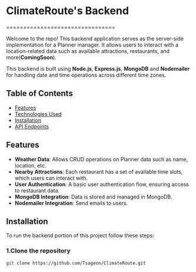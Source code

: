 # ClimateRoute's Backend

================================

Welcome to the repo! This backend application serves as the server-side implementation for a Planner manager. It allows users to interact with a location-related data such as available attractions, restaurants, and more(**ComingSoon**).

This backend is built using **Node.js**, **Express.js**, **MongoDB** and **Nodemailer** for handling date and time operations across different time zones.

## Table of Contents

- [Features](#features)
- [Technologies Used](#technologies-used)
- [Installation](#installation)
- [API Endpoints](#api-endpoints)

## Features

- **Weather Data**: Allows CRUD operations on Planner data such as name, location, etc.
- **Nearby Attractions**: Each restaurant has a set of available time slots, which users can interact with.
- **User Authentication**: A basic user authentication flow, ensuring access to restaurant data.
- **MongoDB Integration**: Data is stored and managed in MongoDB.
- **Nodemailer Integration**: Send emails to users.

## Installation

To run the backend portion of this project follow these steps:

### 1.Clone the repository

```bash
git clone https://github.com/Tsageon/ClimateRoute.git

